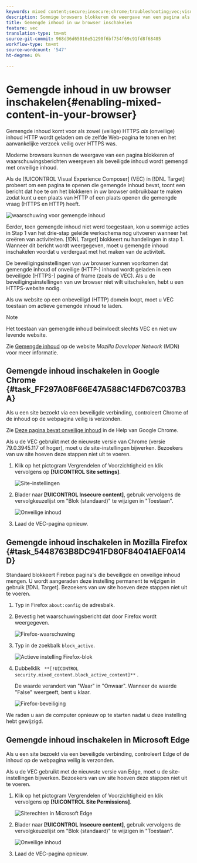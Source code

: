 ```yaml
---
keywords: mixed content;secure;insecure;chrome;troubleshooting;vec;visual experience composer;unsecure;http;https;firefox;internet explorer
description: Sommige browsers blokkeren de weergave van een pagina als beveiligde inhoud wordt gemengd met onveilige inhoud.
title: Gemengde inhoud in uw browser inschakelen
feature: vec
translation-type: tm+mt
source-git-commit: 968d36d65016e51290f6bf754f69c91fd8f68405
workflow-type: tm+mt
source-wordcount: '547'
ht-degree: 0%

---
```



# Gemengde inhoud in uw browser inschakelen{#enabling-mixed-content-in-your-browser}

Gemengde inhoud komt voor als zowel (veilige) HTTPS *als* (onveilige) inhoud HTTP wordt geladen om de zelfde Web-pagina te tonen en het aanvankelijke verzoek veilig over HTTPS was.

Moderne browsers kunnen de weergave van een pagina blokkeren of waarschuwingsberichten weergeven als beveiligde inhoud wordt gemengd met onveilige inhoud.

Als de [!UICONTROL Visual Experience Composer] (VEC) in [!DNL Target] probeert om een pagina te openen die gemengde inhoud bevat, toont een bericht dat hoe te om het blokkeren in uw browser onbruikbaar te maken zodat kunt u een plaats van HTTP of een plaats openen die gemengde vraag (HTTPS en HTTP) heeft.

![waarschuwing voor gemengde inhoud](/help/c-experiences/c-visual-experience-composer/r-troubleshoot-composer/assets/mixed_content_warning.png)

Eerder, toen gemengde inhoud niet werd toegestaan, kon u sommige acties in Stap 1 van het drie-stap geleide werkschema nog uitvoeren wanneer het creëren van activiteiten. [!DNL Target] blokkeert nu handelingen in stap 1. Wanneer dit bericht wordt weergegeven, moet u gemengde inhoud inschakelen voordat u verdergaat met het maken van de activiteit.

De beveiligingsinstellingen van uw browser kunnen voorkomen dat gemengde inhoud of onveilige (HTTP-) inhoud wordt geladen in een beveiligde (HTTPS-) pagina of frame (zoals de VEC). Als u de beveiligingsinstellingen van uw browser niet wilt uitschakelen, hebt u een HTTPS-website nodig.

Als uw website op een onbeveiligd (HTTP) domein loopt, moet u VEC toestaan om actieve gemengde inhoud te laden.

>[!NOTE]
>
>Het toestaan van gemengde inhoud beïnvloedt slechts VEC en niet uw levende website.

Zie [Gemengde inhoud](https://developer.mozilla.org/en-US/docs/Web/Security/Mixed_content) op de website *Mozilla Developer Network* (MDN) voor meer informatie.

## Gemengde inhoud inschakelen in Google Chrome {#task_FF297A08F66E47A588C14FD67C037B3A}

Als u een site bezoekt via een beveiligde verbinding, controleert Chrome of de inhoud op de webpagina veilig is verzonden.

Zie [Deze pagina bevat onveilige inhoud](https://support.google.com/chrome/answer/1342714?hl=en) in de Help van Google Chrome.

Als u de VEC gebruikt met de nieuwste versie van Chrome (versie 79.0.3945.117 of hoger), moet u de site-instellingen bijwerken. Bezoekers van uw site hoeven deze stappen niet uit te voeren.

1. Klik op het pictogram Vergrendelen of Voorzichtigheid en klik vervolgens op **[!UICONTROL Site settings]**.

   ![Site-instellingen](/help/c-experiences/c-visual-experience-composer/r-troubleshoot-composer/assets/site-settings.png)

1. Blader naar **[!UICONTROL Insecure content]**, gebruik vervolgens de vervolgkeuzelijst om &quot;Blok (standaard)&quot; te wijzigen in &quot;Toestaan&quot;.

   ![Onveilige inhoud](/help/c-experiences/c-visual-experience-composer/r-troubleshoot-composer/assets/insecure-content.png)

1. Laad de VEC-pagina opnieuw.

## Gemengde inhoud inschakelen in Mozilla Firefox {#task_5448763B8DC941FD80F84041AEF0A14D}

Standaard blokkeert Firebox pagina&#39;s die beveiligde en onveilige inhoud mengen. U wordt aangeraden deze instelling permanent te wijzigen in gebruik [!DNL Target]. Bezoekers van uw site hoeven deze stappen niet uit te voeren.

1. Typ in Firefox `about:config` de adresbalk.
1. Bevestig het waarschuwingsbericht dat door Firefox wordt weergegeven.

   ![Firefox-waarschuwing](/help/c-experiences/c-visual-experience-composer/r-troubleshoot-composer/assets/firefox.png)

1. Typ in de zoekbalk `block_active`.

   ![Actieve instelling Firefox-blok](/help/c-experiences/c-visual-experience-composer/r-troubleshoot-composer/assets/firefox3.png)

1. Dubbelklik ` **[!UICONTROL security.mixed_content.block_active_content]**` .

   De waarde verandert van &quot;Waar&quot; in &quot;Onwaar&quot;. Wanneer de waarde &quot;False&quot; weergeeft, bent u klaar.

   ![Firefox-beveiliging](/help/c-experiences/c-visual-experience-composer/r-troubleshoot-composer/assets/firefox2.png)

We raden u aan de computer opnieuw op te starten nadat u deze instelling hebt gewijzigd.

## Gemengde inhoud inschakelen in Microsoft Edge

Als u een site bezoekt via een beveiligde verbinding, controleert Edge of de inhoud op de webpagina veilig is verzonden.

Als u de VEC gebruikt met de nieuwste versie van Edge, moet u de site-instellingen bijwerken. Bezoekers van uw site hoeven deze stappen niet uit te voeren.

1. Klik op het pictogram Vergrendelen of Voorzichtigheid en klik vervolgens op **[!UICONTROL Site Permissions]**.

   ![Siterechten in Microsoft Edge](/help/c-experiences/c-visual-experience-composer/r-troubleshoot-composer/assets/ms-edge.png)

1. Blader naar **[!UICONTROL Insecure content]**, gebruik vervolgens de vervolgkeuzelijst om &quot;Blok (standaard)&quot; te wijzigen in &quot;Toestaan&quot;.

   ![Onveilige inhoud](/help/c-experiences/c-visual-experience-composer/r-troubleshoot-composer/assets/ms-edge-2.png)

1. Laad de VEC-pagina opnieuw.
